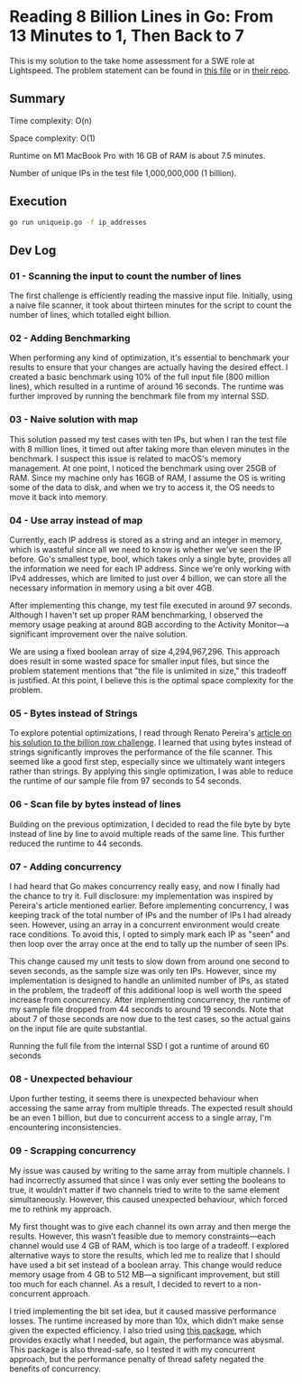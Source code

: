 # Reading 8 Billion Lines in Go: From 13 Minutes to 1, Then Back to 7

This is my solution to the take home assessment for a SWE role at Lightspeed. The problem statement can be found in [this file](IP-Addr-Counter-GO.md) or in [their repo](https://github.com/Ecwid/new-job/blob/master/IP-Addr-Counter-GO.md).

## Summary

Time complexity: O(n)

Space complexity: O(1)

Runtime on M1 MacBook Pro with 16 GB of RAM is about 7.5 minutes.

Number of unique IPs in the test file 1,000,000,000 (1 billion).

## Execution

```bash
go run uniqueip.go -f ip_addresses
```

## Dev Log

### 01 - Scanning the input to count the number of lines

The first challenge is efficiently reading the massive input file. Initially, using a naive file scanner, it took about thirteen minutes for the script to count the number of lines, which totalled eight billion.

### 02 - Adding Benchmarking

When performing any kind of optimization, it's essential to benchmark your results to ensure that your changes are actually having the desired effect. I created a basic benchmark using 10% of the full input file (800 million lines), which resulted in a runtime of around 16 seconds. The runtime was further improved by running the benchmark file from my internal SSD.

### 03 - Naive solution with map

This solution passed my test cases with ten IPs, but when I ran the test file with 8 million lines, it timed out after taking more than eleven minutes in the benchmark. I suspect this issue is related to macOS's memory management. At one point, I noticed the benchmark using over 25GB of RAM. Since my machine only has 16GB of RAM, I assume the OS is writing some of the data to disk, and when we try to access it, the OS needs to move it back into memory.

### 04 - Use array instead of map

Currently, each IP address is stored as a string and an integer in memory, which is wasteful since all we need to know is whether we've seen the IP before. Go's smallest type, bool, which takes only a single byte, provides all the information we need for each IP address. Since we're only working with IPv4 addresses, which are limited to just over 4 billion, we can store all the necessary information in memory using a bit over 4GB.

After implementing this change, my test file executed in around 97 seconds. Although I haven't set up proper RAM benchmarking, I observed the memory usage peaking at around 8GB according to the Activity Monitor—a significant improvement over the naive solution.

We are using a fixed boolean array of size 4,294,967,296. This approach does result in some wasted space for smaller input files, but since the problem statement mentions that "the file is unlimited in size," this tradeoff is justified. At this point, I believe this is the optimal space complexity for the problem.

### 05 - Bytes instead of Strings

To explore potential optimizations, I read through Renato Pereira's [article on his solution to the billion row challenge](https://r2p.dev/b/2024-03-18-1brc-go/). I learned that using bytes instead of strings significantly improves the performance of the file scanner. This seemed like a good first step, especially since we ultimately want integers rather than strings. By applying this single optimization, I was able to reduce the runtime of our sample file from 97 seconds to 54 seconds.

### 06 - Scan file by bytes instead of lines

Building on the previous optimization, I decided to read the file byte by byte instead of line by line to avoid multiple reads of the same line. This further reduced the runtime to 44 seconds.

### 07 - Adding concurrency

I had heard that Go makes concurrency really easy, and now I finally had the chance to try it. Full disclosure: my implementation was inspired by Pereira's article mentioned earlier. Before implementing concurrency, I was keeping track of the total number of IPs and the number of IPs I had already seen. However, using an array in a concurrent environment would create race conditions. To avoid this, I opted to simply mark each IP as "seen" and then loop over the array once at the end to tally up the number of seen IPs.

This change caused my unit tests to slow down from around one second to seven seconds, as the sample size was only ten IPs. However, since my implementation is designed to handle an unlimited number of IPs, as stated in the problem, the tradeoff of this additional loop is well worth the speed increase from concurrency. After implementing concurrency, the runtime of my sample file dropped from 44 seconds to around 19 seconds. Note that about 7 of those seconds are now due to the test cases, so the actual gains on the input file are quite substantial.

Running the full file from the internal SSD I got a runtime of around 60 seconds

### 08 - Unexpected behaviour

Upon further testing, it seems there is unexpected behaviour when accessing the same array from multiple threads. The expected result should be an even 1 billion, but due to concurrent access to a single array, I'm encountering inconsistencies.

### 09 - Scrapping concurrency

My issue was caused by writing to the same array from multiple channels. I had incorrectly assumed that since I was only ever setting the booleans to true, it wouldn’t matter if two channels tried to write to the same element simultaneously. However, this caused unexpected behaviour, which forced me to rethink my approach.

My first thought was to give each channel its own array and then merge the results. However, this wasn’t feasible due to memory constraints—each channel would use 4 GB of RAM, which is too large of a tradeoff. I explored alternative ways to store the results, which led me to realize that I should have used a bit set instead of a boolean array. This change would reduce memory usage from 4 GB to 512 MB—a significant improvement, but still too much for each channel. As a result, I decided to revert to a non-concurrent approach.

I tried implementing the bit set idea, but it caused massive performance losses. The runtime increased by more than 10x, which didn’t make sense given the expected efficiency. I also tried using [this package](https://pkg.go.dev/github.com/willf/bitset), which provides exactly what I needed, but again, the performance was abysmal. This package is also thread-safe, so I tested it with my concurrent approach, but the performance penalty of thread safety negated the benefits of concurrency.
